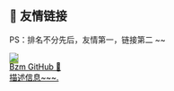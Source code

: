 ##  🥂 友情链接

PS：排名不分先后，友情第一，链接第二 ~~



<div class="friends">
     <a class="a-friend" target="_blank" style="background-color:#98b755;color:black" href="https://github.com/qianzai">
        <img class="blog-avatar" src="https://gitee.com/wugenqiang/PictureBed/raw/master/NoteBook/20200617115404.jpg">
        <div class="text-container">
            <div class="name"> Bzm GitHub 🎁</div>
            <div class="description">描述信息~~~.</div>
        </div>
    </a>

</div>
